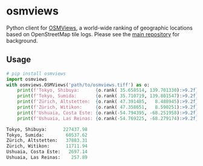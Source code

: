 # osmviews

Python client for [OSMViews](https://osmviews.toolforge.org), a world-wide
ranking of geographic locations based on OpenStreetMap tile logs. Please
see the [main repository](https://github.com/brawer/osmviews) for background.


## Usage

```python
# pip install osmviews
import osmviews
with osmviews.OSMViews('path/to/osmviews.tiff') as o:
    print(f'Tokyo, Shibuya:      {o.rank( 35.658514, 139.701330):>9.2f}')
    print(f'Tokyo, Sumida:       {o.rank( 35.710719, 139.801547):>9.2f}')
    print(f'Zürich, Altstetten:  {o.rank( 47.391485,   8.488945):>9.2f}')
    print(f'Zürich, Witikon:     {o.rank( 47.358651,   8.590251):>9.2f}')
    print(f'Ushuaia, Costa Este: {o.rank(-54.794395, -68.251958):>9.2f}')
    print(f'Ushuaia, Las Reinas: {o.rank(-54.769225, -68.279174):>9.2f}')

Tokyo, Shibuya:      227437.98
Tokyo, Sumida:        60537.62
Zürich, Altstetten:   37883.31
Zürich, Witikon:      11711.94
Ushuaia, Costa Este:   2697.14
Ushuaia, Las Reinas:    257.89
```